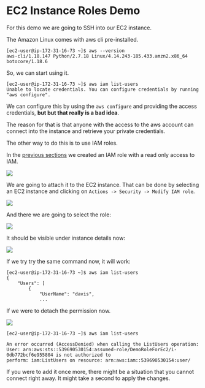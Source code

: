 # EC2 Instance Roles Demo

For this demo we are going to SSH into our EC2 instance.

The Amazon Linux comes with aws cli pre-installed.

```
[ec2-user@ip-172-31-16-73 ~]$ aws --version
aws-cli/1.18.147 Python/2.7.18 Linux/4.14.243-185.433.amzn2.x86_64 botocore/1.18.6
```

So, we can start using it.

```
[ec2-user@ip-172-31-16-73 ~]$ aws iam list-users
Unable to locate credentials. You can configure credentials by running "aws configure".
```

We can configure this by using the `aws configure` and providing the access credentials, **but but that really is a bad idea**.

The reason for that is that anyone with the access to the aws account can connect into the instance and retrieve your private credentials.

The other way to do this is to use IAM roles.

In the [previous sections](11-iam-roles-hands-on.md) we created an IAM role with a read only access to IAM.

![](2021-09-07-18-00-07.png)

We are going to attach it to the EC2 instance. That can be done by selecting an EC2 instance and clicking on `Actions -> Security -> Modify IAM role`.

![](2021-09-07-18-02-18.png)

And there we are going to select the role:

![](2021-09-07-18-02-55.png)

It should be visible under instance details now:

![](2021-09-07-18-03-38.png)

If we try try the same command now, it will work:

```
[ec2-user@ip-172-31-16-73 ~]$ aws iam list-users
{
    "Users": [
        {
            "UserName": "davis",
            ...
```

If we were to detach the permission now.

![](2021-09-07-18-06-16.png)

```
[ec2-user@ip-172-31-16-73 ~]$ aws iam list-users

An error occurred (AccessDenied) when calling the ListUsers operation: User: arn:aws:sts::539690530154:assumed-role/DemoRoleForEc2/i-0db772bcf6e955804 is not authorized to 
perform: iam:ListUsers on resource: arn:aws:iam::539690530154:user/
```

If you were to add it once more, there might be a situation that you cannot connect right away. It might take a second to apply the changes.